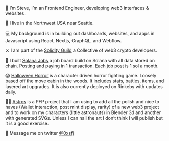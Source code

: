 👋 I’m Steve, I’m an Frontend Engineer, developing web3 interfaces & websites.

🌲 I live in the Northwest USA near Seattle.

💻 My background is in building out dashboards, websites, and apps in Javascript using React, Nextjs, GraphQL, and Webflow.

⚔️ I am part of the [Solidity Guild](https://www.solidityguild.com/) a Collective of web3 crypto developers.

🙋 I built [Solana Jobs](http://solanajobs.xyz/) a job board build on Solana with all data stored on chain. Posting and paying in 1 transaction. Each job post is 1 sol a month.

😱 [Halloween Horror](https://halloweenhorror.xyz/) is a character driven horror fighting game. Loosely based off the move cabin in the woods. It includes stats, battles, items, and layered art upgrades. It is also currently deployed on Rinkeby with updates daily.

🧑‍🚀 [Astros](https://astros-nft.vercel.app/) is a PFP project that I am using to add all the polish and nice to haves (Wallet interaction, post mint display, rarity) of a new web3 project and to work on my characters (little astronauts) in Blender 3d and another with generated SVGs. Unless I can nail the art I don’t think I will publish but it is a good exercise.

📱 Message me on twitter [@0xsfj](https://twitter.com/0xsfj)
